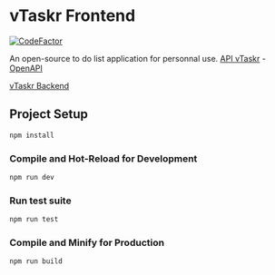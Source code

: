 # vTaskr Frontend

[![CodeFactor](https://www.codefactor.io/repository/github/valbou/vtaskr-frontend/badge)](https://www.codefactor.io/repository/github/valbou/vtaskr-frontend)

An open-source to do list application for personnal use.
[API vTaskr](https://api.vtaskr.com "vTaskr API") - [OpenAPI](https://api.vtaskr.com/documentation)

[vTaskr Backend](https://github.com/Valbou/vtaskr-backend)


## Project Setup

```sh
npm install
```

### Compile and Hot-Reload for Development

```sh
npm run dev
```

### Run test suite

```sh
npm run test
```

### Compile and Minify for Production

```sh
npm run build
```
